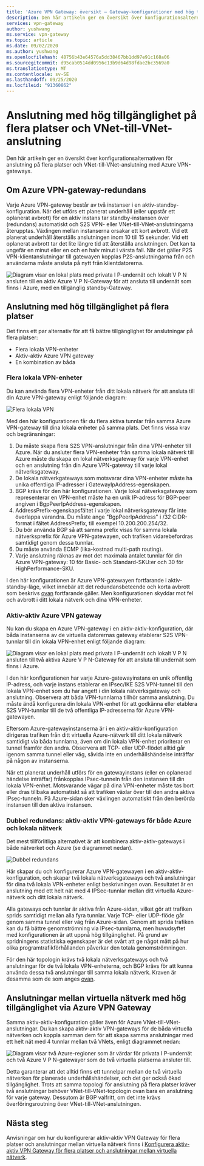 ```yaml
---
title: 'Azure VPN Gateway: översikt – Gateway-konfigurationer med hög tillgänglighet'
description: Den här artikeln ger en översikt över konfigurationsalternativen för hög tillgänglighet med Azure VPN Gateway.
services: vpn-gateway
author: yushwang
ms.service: vpn-gateway
ms.topic: article
ms.date: 09/02/2020
ms.author: yushwang
ms.openlocfilehash: 48756b43e64576a5dd38467bb1dd97e91c168a06
ms.sourcegitcommit: d95cab0514dd0956c13b9d64d98fdae2bc3569a0
ms.translationtype: MT
ms.contentlocale: sv-SE
ms.lasthandoff: 09/25/2020
ms.locfileid: "91360862"
---
```

# <a name="highly-available-cross-premises-and-vnet-to-vnet-connectivity"></a>Anslutning med hög tillgänglighet på flera platser och VNet-till-VNet-anslutning
Den här artikeln ger en översikt över konfigurationsalternativen för anslutning på flera platser och VNet-till-VNet-anslutning med Azure VPN-gateways.

## <a name="about-azure-vpn-gateway-redundancy"></a><a name = "activestandby"></a>Om Azure VPN-gateway-redundans
Varje Azure VPN-gateway består av två instanser i en aktiv-standby-konfiguration. När det utförs ett planerat underhåll (eller uppstår ett oplanerat avbrott) för en aktiv instans tar standby-instansen över (redundans) automatiskt och S2S VPN- eller VNet-till-VNet-anslutningarna återupptas. Växlingen mellan instanserna orsakar ett kort avbrott. Vid ett planerat underhåll återställs anslutningen inom 10 till 15 sekunder. Vid ett oplanerat avbrott tar det lite längre tid att återställa anslutningen. Det kan ta ungefär en minut eller en och en halv minut i värsta fall. När det gäller P2S VPN-klientanslutningar till gatewayen kopplas P2S-anslutningarna från och användarna måste ansluta på nytt från klientdatorerna.

![Diagram visar en lokal plats med privata I P-undernät och lokalt V P N ansluten till en aktiv Azure V P N-Gateway för att ansluta till undernät som finns i Azure, med en tillgänglig standby-Gateway.](./media/vpn-gateway-highlyavailable/active-standby.png)

## <a name="highly-available-cross-premises-connectivity"></a>Anslutning med hög tillgänglighet på flera platser
Det finns ett par alternativ för att få bättre tillgänglighet för anslutningar på flera platser:

* Flera lokala VPN-enheter
* Aktiv-aktiv Azure VPN gateway
* En kombination av båda

### <a name="multiple-on-premises-vpn-devices"></a><a name = "activeactiveonprem"></a>Flera lokala VPN-enheter
Du kan använda flera VPN-enheter från ditt lokala nätverk för att ansluta till din Azure VPN-gateway enligt följande diagram:

![Flera lokala VPN](./media/vpn-gateway-highlyavailable/multiple-onprem-vpns.png)

Med den här konfigurationen får du flera aktiva tunnlar från samma Azure VPN-gateway till dina lokala enheter på samma plats. Det finns vissa krav och begränsningar:

1. Du måste skapa flera S2S VPN-anslutningar från dina VPN-enheter till Azure. När du ansluter flera VPN-enheter från samma lokala nätverk till Azure måste du skapa en lokal nätverksgateway för varje VPN-enhet och en anslutning från din Azure VPN-gateway till varje lokal nätverksgateway.
2. De lokala nätverkgateways som motsvarar dina VPN-enheter måste ha unika offentliga IP-adresser i GatewayIpAddress-egenskapen.
3. BGP krävs för den här konfigurationen. Varje lokal nätverksgateway som representerar en VPN-enhet måste ha en unik IP-adress för BGP-peer angiven i BgpPeerIpAddress-egenskapen.
4. AddressPrefix-egenskapsfältet i varje lokal nätverksgateway får inte överlappa varandra. Du måste ange "BgpPeerIpAddress" i /32 CIDR-format i fältet AddressPrefix, till exempel 10.200.200.254/32.
5. Du bör använda BGP så att samma prefix visas för samma lokala nätverksprefix för Azure VPN-gatewayen, och trafiken vidarebefordras samtidigt genom dessa tunnlar.
6. Du måste använda ECMP (lika-kostnad multi-path routing).
7. Varje anslutning räknas av mot det maximala antalet tunnlar för din Azure VPN-gateway: 10 för Basic- och Standard-SKU:er och 30 för HighPerformance-SKU. 

I den här konfigurationen är Azure VPN-gatewayen fortfarande i aktiv-standby-läge, vilket innebär att det redundansbeteende och korta avbrott som beskrivs [ovan](#activestandby) fortfarande gäller. Men konfigurationen skyddar mot fel och avbrott i ditt lokala nätverk och dina VPN-enheter.

### <a name="active-active-azure-vpn-gateway"></a>Aktiv-aktiv Azure VPN gateway
Nu kan du skapa en Azure VPN-gateway i en aktiv-aktiv-konfiguration, där båda instanserna av de virtuella datorernas gateway etablerar S2S VPN-tunnlar till din lokala VPN-enhet enligt följande diagram:

![Diagram visar en lokal plats med privata I P-undernät och lokalt V P N ansluten till två aktiva Azure V P N-Gateway för att ansluta till undernät som finns i Azure.](./media/vpn-gateway-highlyavailable/active-active.png)

I den här konfigurationen har varje Azure-gatewayinstans en unik offentlig IP-adress, och varje instans etablerar en IPsec/IKE S2S VPN-tunnel till den lokala VPN-enhet som du har angett i din lokala nätverksgateway och anslutning. Observera att båda VPN-tunnlarna tillhör samma anslutning. Du måste ändå konfigurera din lokala VPN-enhet för att godkänna eller etablera S2S VPN-tunnlar till de två offentliga IP-adresserna för Azure VPN-gatewayen.

Eftersom Azure-gatewayinstanserna är i en aktiv-aktiv-konfiguration dirigeras trafiken från ditt virtuella Azure-nätverk till ditt lokala nätverk samtidigt via båda tunnlarna, även om din lokala VPN-enhet prioriterar en tunnel framför den andra. Observera att TCP- eller UDP-flödet alltid går igenom samma tunnel eller väg, såvida inte en underhållshändelse inträffar på någon av instanserna.

När ett planerat underhåll utförs för en gatewayinstans (eller en oplanerad händelse inträffar) frånkopplas IPsec-tunneln från den instansen till din lokala VPN-enhet. Motsvarande vägar på dina VPN-enheter måste tas bort eller dras tillbaka automatiskt så att trafiken växlar över till den andra aktiva IPsec-tunneln. På Azure-sidan sker växlingen automatiskt från den berörda instansen till den aktiva instansen.

### <a name="dual-redundancy-active-active-vpn-gateways-for-both-azure-and-on-premises-networks"></a>Dubbel redundans: aktiv-aktiv VPN-gateways för både Azure och lokala nätverk
Det mest tillförlitliga alternativet är att kombinera aktiv-aktiv-gateways i både nätverket och Azure (se diagrammet nedan).

![Dubbel redundans](./media/vpn-gateway-highlyavailable/dual-redundancy.png)

Här skapar du och konfigurerar Azure VPN-gatewayen i en aktiv-aktiv-konfiguration, och skapar två lokala nätverksgateways och två anslutningar för dina två lokala VPN-enheter enligt beskrivningen ovan. Resultatet är en anslutning med ett helt nät med 4 IPSec-tunnlar mellan ditt virtuella Azure-nätverk och ditt lokala nätverk.

Alla gateways och tunnlar är aktiva från Azure-sidan, vilket gör att trafiken sprids samtidigt mellan alla fyra tunnlar. Varje TCP- eller UDP-flöde går genom samma tunnel eller väg från Azure-sidan. Genom att sprida trafiken kan du få bättre genomströmning via IPsec-tunnlarna, men huvudsyftet med konfigurationen är att uppnå hög tillgänglighet. På grund av spridningens statistiska egenskaper är det svårt att ge något mått på hur olika programtrafikförhållanden påverkar den totala genomströmningen.

För den här topologin krävs två lokala nätverksgateways och två anslutningar för de två lokala VPN-enheterna, och BGP krävs för att kunna använda dessa två anslutningar till samma lokala nätverk. Kraven är desamma som de som anges [ovan](#activeactiveonprem). 

## <a name="highly-available-vnet-to-vnet-connectivity-through-azure-vpn-gateways"></a>Anslutningar mellan virtuella nätverk med hög tillgänglighet via Azure VPN Gateway
Samma aktiv-aktiv-konfiguration gäller även för Azure VNet-till-VNet-anslutningar. Du kan skapa aktiv-aktiv VPN-gateways för de båda virtuella nätverken och koppla samman dem för att skapa samma anslutningar med ett helt nät med 4 tunnlar mellan två VNets, enligt diagrammet nedan:

![Diagram visar två Azure-regioner som är värdar för privata I P-undernät och två Azure V P N-gatewayer som de två virtuella platserna ansluter till.](./media/vpn-gateway-highlyavailable/vnet-to-vnet.png)

Detta garanterar att det alltid finns ett tunnelpar mellan de två virtuella nätverken för planerade underhållshändelser, och det ger också ökad tillgänglighet. Trots att samma topologi för anslutning på flera platser kräver två anslutningar behöver VNet-till-VNet-topologin ovan bara en anslutning för varje gateway. Dessutom är BGP valfritt, om det inte krävs överföringsroutning över VNet-till-VNet-anslutningen.

## <a name="next-steps"></a>Nästa steg
Anvisningar om hur du konfigurerar aktiv-aktiv VPN Gateway för flera platser och anslutningar mellan virtuella nätverk finns i [Konfigurera aktiv-aktiv VPN Gateway för flera platser och anslutningar mellan virtuella nätverk](vpn-gateway-activeactive-rm-powershell.md).

